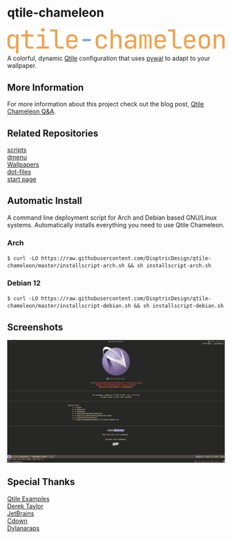 # qtile-chameleon
![qtile-chameleon](https://github.com/DioptricDesign/qtile-chameleon/blob/master/screens/qtilechameleon1.png)\
A colorful, dynamic [Qtile](https://github.com/qtile/qtile) configuration that uses [pywal](https://github.com/dylanaraps/pywal) to adapt to your wallpaper. 
## More Information
For more information about this project check out the blog post,
[Qtile Chameleon Q&A](https://www.dioptricdesign.com/2022/03/23/qtile-chameleon-qa/).
## Related Repositories 
[scripts](https://github.com/DioptricDesign/scripts)\
[dmenu](https://github.com/DioptricDesign/dmenu)\
[Wallpapers](https://github.com/DioptricDesign/Wallpapers)\
[dot-files](https://github.com/DioptricDesign/dot-files)\
[start page](https://github.com/DioptricDesign/min-startpage)<br> 
## Automatic Install
A command line deployment script for Arch and Debian based GNU/Linux systems. Automatically installs everything you need to use Qtile Chameleon.
### Arch 
`$ curl -LO https://raw.githubusercontent.com/DioptricDesign/qtile-chameleon/master/installscript-arch.sh && sh installscript-arch.sh`
### Debian 12
`$ curl -LO https://raw.githubusercontent.com/DioptricDesign/qtile-chameleon/master/installscript-debian.sh && sh installscript-debian.sh`
## Screenshots
![qtile config](screens/screens.gif)
## Special Thanks
[Qtile Examples](https://github.com/qtile/qtile-examples)<br> 
[Derek Taylor](https://gitlab.com/dwt1/dotfiles/-/tree/master/.config/qtile)\
[JetBrains](https://github.com/jetbrains)\
[Cdown](https://github.com/cdown)\
[Dylanaraps](https://github.com/dylanaraps/)
